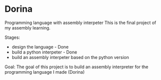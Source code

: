 # Dorina
Programming language with assembly interpeter
This is the final project of my assembly learning.

Stages:
* design the language - Done
* build a python interpeter - Done
* build an assembly interpeter based on the python version

Goal:
 The goal of this project is to build an assembly interpreter for the programming language I made (Dorina)
